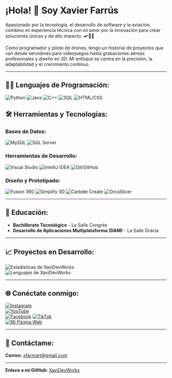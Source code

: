 # ¡Hola! 👋 Soy **Xavier Farrús**  
Apasionado por la tecnología, el desarrollo de software y la aviación, combino mi experiencia técnica con mi amor por la innovación para crear soluciones únicas y de alto impacto. 🛩️👨‍💻  

Como programador y piloto de drones, tengo un historial de proyectos que van desde servidores para videojuegos hasta grabaciones aéreas profesionales y diseño en 3D. Mi enfoque se centra en la precisión, la adaptabilidad y el crecimiento continuo.  

---

## 🧑‍💻 **Lenguajes de Programación:**

![Python](https://img.shields.io/badge/Python-3.9-blue?style=for-the-badge&logo=python&logoColor=white)
![Java](https://img.shields.io/badge/Java-11-blue?style=for-the-badge&logo=java&logoColor=white)
![C++](https://img.shields.io/badge/C++-11-blue?style=for-the-badge&logo=cplusplus&logoColor=white)
![SQL](https://img.shields.io/badge/SQL-Database-blue?style=for-the-badge&logo=mysql&logoColor=white)
![HTML/CSS](https://img.shields.io/badge/HTML5-CSS3-blue?style=for-the-badge&logo=html5&logoColor=white)

## 🛠️ **Herramientas y Tecnologías:**

### **Bases de Datos:**
![MySQL](https://img.shields.io/badge/MySQL-Database-blue?style=for-the-badge&logo=mysql&logoColor=white)
![SQL Server](https://img.shields.io/badge/SQL_Server-Database-CC2927?style=for-the-badge&logo=microsoftsqlserver&logoColor=white)

### **Herramientas de Desarrollo:**
![Visual Studio](https://img.shields.io/badge/Visual_Studio-IDE-blue?style=for-the-badge&logo=visualstudio&logoColor=white)
![IntelliJ IDEA](https://img.shields.io/badge/IntelliJ_IDEA-IDE-000000?style=for-the-badge&logo=intellijidea&logoColor=white)
![Git/GitHub](https://img.shields.io/badge/Git/GitHub-Tools-black?style=for-the-badge&logo=git&logoColor=white)

### **Diseño y Prototipado:**
![Fusion 360](https://img.shields.io/badge/Fusion_360-Design-blue?style=for-the-badge&logo=fusion360&logoColor=white)
![Simplify 3D](https://img.shields.io/badge/Simplify_3D-Design-blue?style=for-the-badge&logo=blender&logoColor=white)
![Carbide Create](https://img.shields.io/badge/Carbide_Create-Design-blue?style=for-the-badge&logo=blender&logoColor=white)
![OrcaSlicer](https://img.shields.io/badge/OrcaSlicer-Design-blue?style=for-the-badge&logo=blender&logoColor=white)

--- 

## 🌱 **Educación:**  
- **Bachillerato Tecnológico** - La Salle Congrés  
- **Desarrollo de Aplicaciones Multiplataforma (DAM)** - La Salle Gràcia  

---

## 📈 **Proyectos en Desarrollo:**  
![Estadísticas de XaviDevWorks](https://github-readme-stats.vercel.app/api?username=XaviDevWorks&show_icons=true&count_private=true&hide_title=true&hide=prs)  
![Lenguajes de XaviDevWorks](https://github-readme-stats.vercel.app/api/top-langs/?username=XaviDevWorks&layout=compact&langs_count=8)  

---

## 🌐 **Conéctate conmigo:**  
[![Instagram](https://img.shields.io/badge/Instagram-S%C3%ADgueme-E4405F?style=for-the-badge&logo=instagram&logoColor=white)](https://www.instagram.com/xavierfarrus/)  
[![YouTube](https://img.shields.io/badge/YouTube-S%C3%ADgueme-FF0000?style=for-the-badge&logo=youtube&logoColor=white)](https://www.youtube.com/@xavierfarrus)  
[![Facebook](https://img.shields.io/badge/Facebook-S%C3%ADgueme-1877F2?style=for-the-badge&logo=facebook&logoColor=white)](https://www.facebook.com/xavierfarrus/?locale=es_ES)
[![TikTok](https://img.shields.io/badge/TikTok-S%C3%ADgueme-000000?style=for-the-badge&logo=tiktok&logoColor=white)](https://tiktok.com/@xavierfarrus_rc)  
[![Mi Página Web](https://img.shields.io/badge/Mi_P%C3%A1gina_Web-Visitar-2ea44f?style=for-the-badge&logo=linktree&logoColor=white)](https://linktr.ee/xavierfarrus)  

---

## 📧 **Contáctame:**  
**Correo:** xfarmart@gmail.com  

---

**Enlace a mi GitHub:** [XaviDevWorks](https://github.com/XaviDevWorks)  
